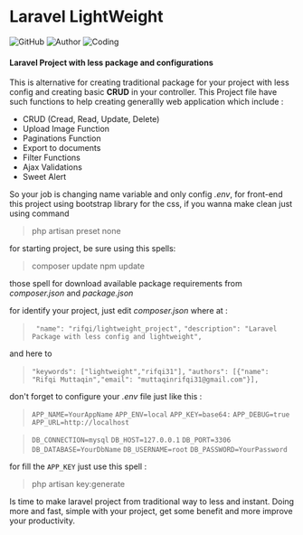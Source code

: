 # Laravel LightWeight
![GitHub](https://img.shields.io/github/license/Rifqi31/lightweight.svg?style=popout-square) ![Author](https://img.shields.io/badge/Author-Rifqi%20Muttaqin-blueviolet.svg) ![Coding](https://img.shields.io/badge/Coding-Underconstruction-critical.svg)
#### Laravel Project with less package and configurations
This is alternative for creating traditional package for your project with less config and creating basic **CRUD** in your controller. This Project file have such functions to help creating generallly web application which include :

- CRUD (Cread, Read, Update, Delete)
- Upload Image Function
- Paginations Function
- Export to documents
- Filter Functions
- Ajax Validations
- Sweet Alert

So your job is changing name variable and only config *.env*, for front-end this project using bootstrap library for the css, if you wanna make clean just using command 
> php artisan preset none

for starting project, be sure using this spells:
> composer update
> npm update

those spell for download available package requirements from *composer.json* and *package.json*

for identify your project, just edit *composer.json* where at :
>`` "name": "rifqi/lightweight_project",``
``"description": "Laravel Package with less config and lightweight",``

and here to
>``"keywords": ["lightweight","rifqi31"],``
``"authors": [{"name": "Rifqi Muttaqin","email": "muttaqinrifqi31@gmail.com"}],``

don't forget to configure your *.env* file just like this :
>``APP_NAME=YourAppName``
``APP_ENV=local``
``APP_KEY=base64:``
``APP_DEBUG=true``
``APP_URL=http://localhost``

>``DB_CONNECTION=mysql``
``DB_HOST=127.0.0.1``
``DB_PORT=3306``
``DB_DATABASE=YourDbName``
``DB_USERNAME=root``
``DB_PASSWORD=YourPassword``

for fill the ``APP_KEY`` just use this spell :
> php artisan key:generate

Is time to make laravel project from traditional way to less and instant. Doing more and fast, simple with your project, get some benefit and more improve your productivity.